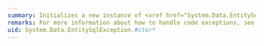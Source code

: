 ```yaml
---
summary: Initializes a new instance of <xref href="System.Data.EntitySqlException"></xref>.
remarks: For more information about how to handle code exceptions, see <xref:System.Exception>.
uid: System.Data.EntitySqlException.#ctor*
---
```

